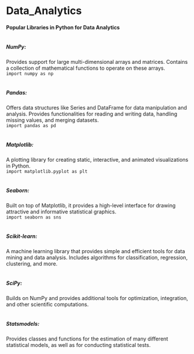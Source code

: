 # Data_Analytics


#### Popular Libraries in Python for Data Analytics</br></br>

##### NumPy:</br>
Provides support for large multi-dimensional arrays and matrices.
Contains a collection of mathematical functions to operate on these arrays.</br>
```import numpy as np```
</br></br>

##### Pandas:</br>
Offers data structures like Series and DataFrame for data manipulation and analysis.
Provides functionalities for reading and writing data, handling missing values, and merging datasets.</br>
```import pandas as pd```
</br></br>

##### Matplotlib:</br>
A plotting library for creating static, interactive, and animated visualizations in Python.</br>
```import matplotlib.pyplot as plt```
</br></br>

##### Seaborn:</br>
Built on top of Matplotlib, it provides a high-level interface for drawing attractive and informative statistical graphics.</br>
``` import seaborn as sns ```
</br></br>

##### Scikit-learn:</br>
A machine learning library that provides simple and efficient tools for data mining and data analysis.
Includes algorithms for classification, regression, clustering, and more.
</br></br>

##### SciPy:</br>
Builds on NumPy and provides additional tools for optimization, integration, and other scientific computations.
</br></br>

##### Statsmodels:</br>
Provides classes and functions for the estimation of many different statistical models, as well as for conducting statistical tests.
</br></br>
